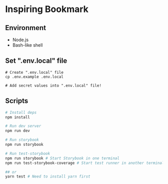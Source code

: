 # Inspiring Bookmark
## Environment
- Node.js
- Bash-like shell

## Set ".env.local" file
```
# Create ".env.local" file
cp .env.example .env.local

# Add secret values into ".env.local" file!
```

## Scripts
```bash
# Install deps
npm install

# Run dev server
npm run dev

# Run storybook
npm run storybook

# Run test-storybook
npm run storybook # Start Storybook in one terminal
npm run test-storybook-coverage # Start test runner in another terminal

## or
yarn test # Need to install yarn first
```
